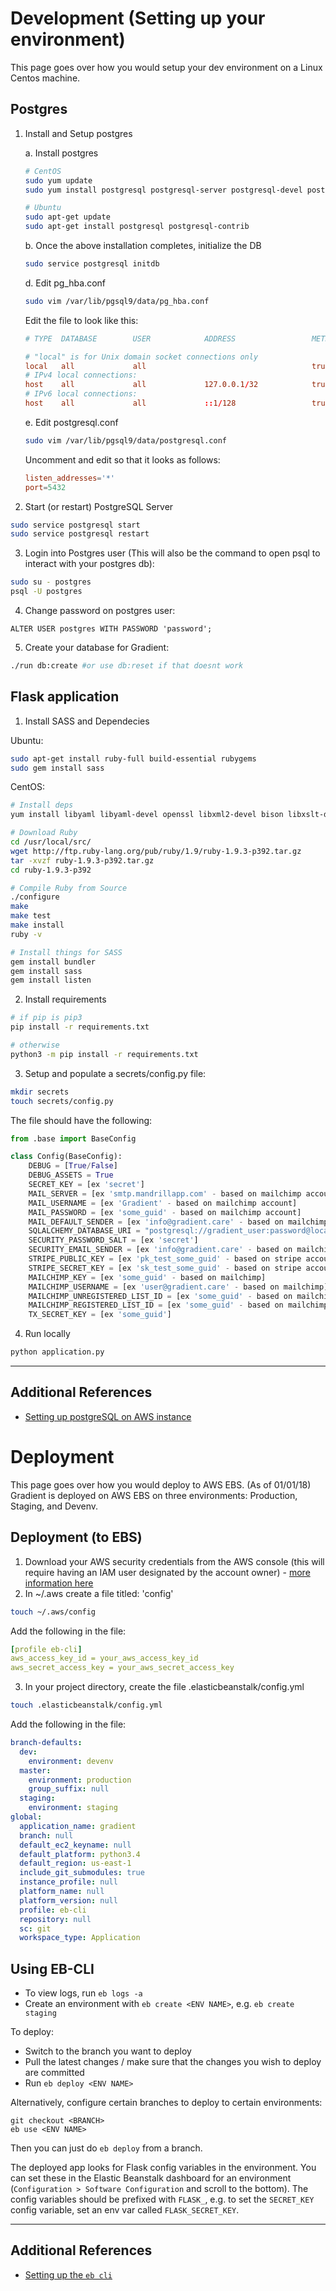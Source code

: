 # Development (Setting up your environment)
This page goes over how you would setup your dev environment on a Linux Centos machine.

## Postgres
1. Install and Setup postgres

    a. Install postgres
    ```sh
    # CentOS
    sudo yum update
    sudo yum install postgresql postgresql-server postgresql-devel postgresql-contrib postgresql-docs
    
    # Ubuntu
    sudo apt-get update
    sudo apt-get install postgresql postgresql-contrib
    ```
    b. Once the above installation completes, initialize the DB
    ```sh
    sudo service postgresql initdb
    ```
    d. Edit pg_hba.conf
    ```sh
    sudo vim /var/lib/pgsql9/data/pg_hba.conf
    ```
    Edit the file to look like this:
    ```conf
    # TYPE  DATABASE        USER            ADDRESS                 METHOD
 
    # "local" is for Unix domain socket connections only
    local   all             all                                     trust
    # IPv4 local connections:
    host    all             all             127.0.0.1/32            trust
    # IPv6 local connections:
    host    all             all             ::1/128                 trust
    ```
    e. Edit postgresql.conf
    ```sh
    sudo vim /var/lib/pgsql9/data/postgresql.conf
    ```
    Uncomment and edit so that it looks as follows:
    ```conf
    listen_addresses='*'
    port=5432
    ```

2. Start (or restart) PostgreSQL Server
```sh
sudo service postgresql start
sudo service postgresql restart
```

3. Login into Postgres user (This will also be the command to open psql to interact with your postgres db):
```sh
sudo su - postgres
psql -U postgres
```
4. Change password on postgres user:
```
ALTER USER postgres WITH PASSWORD 'password';
```

5. Create your database for Gradient:
```sh
./run db:create #or use db:reset if that doesnt work
```

## Flask application
1. Install SASS and Dependecies

Ubuntu:
```sh
sudo apt-get install ruby-full build-essential rubygems
sudo gem install sass
````
CentOS:
```sh
# Install deps
yum install libyaml libyaml-devel openssl libxml2-devel bison libxslt-devel openssl-devel tcl tk libffi tcl-devel tk-devel libffi-devel

# Download Ruby
cd /usr/local/src/
wget http://ftp.ruby-lang.org/pub/ruby/1.9/ruby-1.9.3-p392.tar.gz
tar -xvzf ruby-1.9.3-p392.tar.gz
cd ruby-1.9.3-p392

# Compile Ruby from Source
./configure
make
make test
make install
ruby -v

# Install things for SASS
gem install bundler
gem install sass
gem install listen
```

2. Install requirements
```sh
# if pip is pip3
pip install -r requirements.txt

# otherwise
python3 -m pip install -r requirements.txt
``` 
3. Setup and populate a secrets/config.py file:
```sh
mkdir secrets
touch secrets/config.py
```
The file should have the following:
```python
from .base import BaseConfig

class Config(BaseConfig):
    DEBUG = [True/False]
    DEBUG_ASSETS = True
    SECRET_KEY = [ex 'secret']
    MAIL_SERVER = [ex 'smtp.mandrillapp.com' - based on mailchimp account]
    MAIL_USERNAME = [ex 'Gradient' - based on mailchimp account]
    MAIL_PASSWORD = [ex 'some_guid' - based on mailchimp account]
    MAIL_DEFAULT_SENDER = [ex 'info@gradient.care' - based on mailchimp account]
    SQLALCHEMY_DATABASE_URI = "postgresql://gradient_user:password@localhost:5432/gradient_dev"
    SECURITY_PASSWORD_SALT = [ex 'secret']
    SECURITY_EMAIL_SENDER = [ex 'info@gradient.care' - based on mailchimp account]
    STRIPE_PUBLIC_KEY = [ex 'pk_test_some_guid' - based on stripe account]
    STRIPE_SECRET_KEY = [ex 'sk_test_some_guid' - based on stripe account]
    MAILCHIMP_KEY = [ex 'some_guid' - based on mailchimp]
    MAILCHIMP_USERNAME = [ex 'user@gradient.care' - based on mailchimp]
    MAILCHIMP_UNREGISTERED_LIST_ID = [ex 'some_guid' - based on mailchimp]
    MAILCHIMP_REGISTERED_LIST_ID = [ex 'some_guid' - based on mailchimp]
    TX_SECRET_KEY = [ex 'some_guid']
```
4. Run locally
```sh
python application.py
```

---

## Additional References
- [Setting up postgreSQL on AWS instance](https://www.quora.com/How-can-I-install-PostgreSQL-on-AWS-EC2-and-how-can-I-access-that)


# Deployment 
This page goes over how you would deploy to AWS EBS. (As of 01/01/18) Gradient is deployed on AWS EBS on three environments: Production, Staging, and Devenv. 

## Deployment (to EBS)

1. Download your AWS security credentials from the AWS console (this will require having an IAM user designated by the account owner) - [more information here](https://docs.aws.amazon.com/general/latest/gr/aws-security-credentials.html)
2. In ~/.aws create a file titled: 'config'
```sh
touch ~/.aws/config
```
Add the following in the file:
```yml
[profile eb-cli]
aws_access_key_id = your_aws_access_key_id
aws_secret_access_key = your_aws_secret_access_key
```
3. In your project directory, create the file .elasticbeanstalk/config.yml
```sh
touch .elasticbeanstalk/config.yml
```
Add the following in the file:
```yml
branch-defaults:
  dev:
    environment: devenv
  master:
    environment: production
    group_suffix: null
  staging:
    environment: staging
global:
  application_name: gradient
  branch: null
  default_ec2_keyname: null
  default_platform: python3.4
  default_region: us-east-1
  include_git_submodules: true
  instance_profile: null
  platform_name: null
  platform_version: null
  profile: eb-cli
  repository: null
  sc: git
  workspace_type: Application
```

## Using EB-CLI
- To view logs, run `eb logs -a`
- Create an environment with `eb create <ENV NAME>`, e.g. `eb create staging`


To deploy:

- Switch to the branch you want to deploy
- Pull the latest changes / make sure that the changes you wish to deploy are committed
- Run `eb deploy <ENV NAME>`

Alternatively, configure certain branches to deploy to certain environments:

```
git checkout <BRANCH>
eb use <ENV NAME>
```

Then you can just do `eb deploy` from a branch.

The deployed app looks for Flask config variables in the environment. You can set these in the Elastic Beanstalk dashboard for an environment (`Configuration > Software Configuration` and scroll to the bottom). The config variables should be prefixed with `FLASK_`, e.g. to set the `SECRET_KEY` config variable, set an env var called `FLASK_SECRET_KEY`.

---

## Additional References
- [Setting up the `eb cli`](https://docs.aws.amazon.com/elasticbeanstalk/latest/dg/eb-cli3-configuration.html)
